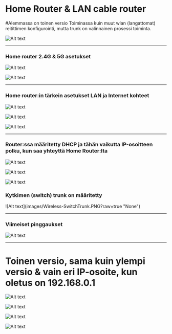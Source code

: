 <h1>Home Router & LAN cable router </h1>
#Alemmassa on toinen versio
Toiminassa kuin muut wlan (langattomat) reitittimen konfigurointi, mutta trunk on valinnainen prosessi toiminta.

![Alt text](images/Wireless-HomeRouter.PNG?raw=true "None")

<hr>
<h3>Home router 2.4G & 5G asetukset</h3>

![Alt text](images/Wireless-HomeRouter-2G.PNG?raw=true "None")

![Alt text](images/Wireless-HomeRouter-5G.PNG?raw=true "None")

<hr> 

<h3>Home router:in tärkein asetukset LAN ja Internet kohteet</h3>

![Alt text](images/Wireless-HomeRouter-Int.PNG?raw=true "None")

![Alt text](images/Wireless-HomeRouter-LAN.PNG?raw=true "None")

![Alt text](images/Wireless-HomeRouter-Status.PNG?raw=true "None")

<hr>
<h3>Router:ssa määritetty DHCP ja tähän vaikutta IP-osoitteen polku, kun saa yhteyttä Home Router:lta </h3>

![Alt text](images/Wireless-Router-1.PNG?raw=true "None")

![Alt text](images/Wireless-Router-2.PNG?raw=true "None")

![Alt text](images/Wireless-Router-Status.PNG?raw=true "None")

<h3>Kytkimen (switch) trunk on määritetty </h3>
![Alt text](images/Wireless-SwitchTrunk.PNG?raw=true "None")

<hr>
<h3>Viimeiset pinggaukset </h3>

![Alt text](images/Wireless-FinalPings.PNG?raw=true "None")

<hr>
<h1>Toinen versio, sama kuin ylempi versio & vain eri IP-osoite, kun oletus on 192.168.0.1 </h1>

![Alt text](images/Wireless-HomeRouter2Vers-Browser-1.PNG?raw=true "None")

![Alt text](images/Wireless-HomeRouter2Vers-Browser.PNG?raw=true "None")

![Alt text](images/Wireless-HomeRouter2Vers-Ping.PNG?raw=true "None")

![Alt text](images/Wireless-HomeRouter2Vers.PNG?raw=true "None")

